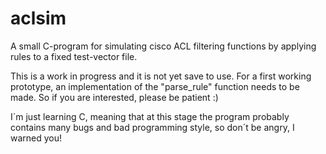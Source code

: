 # aclsim
A small C-program for simulating cisco ACL filtering functions by applying rules to a fixed test-vector file.

This is a work in progress and it is not yet save to use. For a first working prototype, an implementation of 
the "parse_rule" function needs to be made. So if you are interested, please be patient :)

I´m just learning C, meaning that at this stage the program probably contains many bugs and bad programming style,
so don´t be angry, I warned you!
